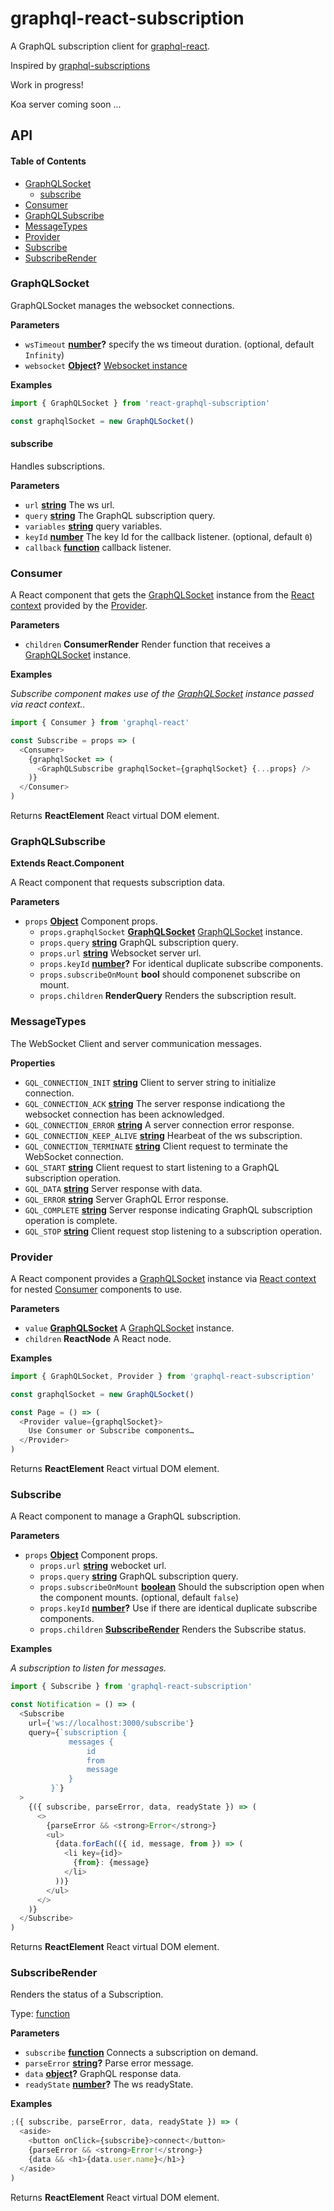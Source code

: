 # graphql-react-subscription

A GraphQL subscription client for [graphql-react](https://github.com/jaydenseric/graphql-react).

Inspired by [graphql-subscriptions](https://github.com/apollographql/graphql-subscriptions)

Work in progress!

Koa server coming soon ...

## API

<!-- Generated by documentation.js. Update this documentation by updating the source code. -->

#### Table of Contents

* [GraphQLSocket](#graphqlsocket)
  * [subscribe](#subscribe)
* [Consumer](#consumer)
* [GraphQLSubscribe](#graphqlsubscribe)
* [MessageTypes](#messagetypes)
* [Provider](#provider)
* [Subscribe](#subscribe-1)
* [SubscribeRender](#subscriberender)

### GraphQLSocket

GraphQLSocket manages the websocket connections.

**Parameters**

* `wsTimeout` **[number](https://developer.mozilla.org/docs/Web/JavaScript/Reference/Global_Objects/Number)?** specify the ws timeout duration. (optional, default `Infinity`)
* `websocket` **[Object](https://developer.mozilla.org/docs/Web/JavaScript/Reference/Global_Objects/Object)?** [Websocket instance](https://github.com/websockets/ws)

**Examples**

```javascript
import { GraphQLSocket } from 'react-graphql-subscription'

const graphqlSocket = new GraphQLSocket()
```

#### subscribe

Handles subscriptions.

**Parameters**

* `url` **[string](https://developer.mozilla.org/docs/Web/JavaScript/Reference/Global_Objects/String)** The ws url.
* `query` **[string](https://developer.mozilla.org/docs/Web/JavaScript/Reference/Global_Objects/String)** The GraphQL subscription query.
* `variables` **[string](https://developer.mozilla.org/docs/Web/JavaScript/Reference/Global_Objects/String)** query variables.
* `keyId` **[number](https://developer.mozilla.org/docs/Web/JavaScript/Reference/Global_Objects/Number)** The key Id for the callback listener. (optional, default `0`)
* `callback` **[function](https://developer.mozilla.org/docs/Web/JavaScript/Reference/Statements/function)** callback listener.

### Consumer

A React component that gets the [GraphQLSocket](#graphqlsocket) instance from the [React context](https://reactjs.org/docs/context.html) provided by the [Provider](#provider).

**Parameters**

* `children` **ConsumerRender** Render function that receives a [GraphQLSocket](#graphqlsocket) instance.

**Examples**

_Subscribe component makes use of the [GraphQLSocket](#graphqlsocket) instance passed via react context.._

```javascript
import { Consumer } from 'graphql-react'

const Subscribe = props => (
  <Consumer>
    {graphqlSocket => (
      <GraphQLSubscribe graphqlSocket={graphqlSocket} {...props} />
    )}
  </Consumer>
)
```

Returns **ReactElement** React virtual DOM element.

### GraphQLSubscribe

**Extends React.Component**

A React component that requests subscription data.

**Parameters**

* `props` **[Object](https://developer.mozilla.org/docs/Web/JavaScript/Reference/Global_Objects/Object)** Component props.
  * `props.graphqlSocket` **[GraphQLSocket](#graphqlsocket)** [GraphQLSocket](#graphqlsocket) instance.
  * `props.query` **[string](https://developer.mozilla.org/docs/Web/JavaScript/Reference/Global_Objects/String)** GraphQL subscription query.
  * `props.url` **[string](https://developer.mozilla.org/docs/Web/JavaScript/Reference/Global_Objects/String)** Websocket server url.
  * `props.keyId` **[number](https://developer.mozilla.org/docs/Web/JavaScript/Reference/Global_Objects/Number)?** For identical duplicate subscribe components.
  * `props.subscribeOnMount` **bool** should componenet subscribe on mount.
  * `props.children` **RenderQuery** Renders the subscription result.

### MessageTypes

The WebSocket Client and server communication messages.

**Properties**

* `GQL_CONNECTION_INIT` **[string](https://developer.mozilla.org/docs/Web/JavaScript/Reference/Global_Objects/String)** Client to server string to initialize connection.
* `GQL_CONNECTION_ACK` **[string](https://developer.mozilla.org/docs/Web/JavaScript/Reference/Global_Objects/String)** The server response indicationg the websocket connection has been acknowledged.
* `GQL_CONNECTION_ERROR` **[string](https://developer.mozilla.org/docs/Web/JavaScript/Reference/Global_Objects/String)** A server connection error response.
* `GQL_CONNECTION_KEEP_ALIVE` **[string](https://developer.mozilla.org/docs/Web/JavaScript/Reference/Global_Objects/String)** Hearbeat of the ws subscription.
* `GQL_CONNECTION_TERMINATE` **[string](https://developer.mozilla.org/docs/Web/JavaScript/Reference/Global_Objects/String)** Client request to terminate the WebSocket connection.
* `GQL_START` **[string](https://developer.mozilla.org/docs/Web/JavaScript/Reference/Global_Objects/String)** Client request to start listening to a GraphQL subscription operation.
* `GQL_DATA` **[string](https://developer.mozilla.org/docs/Web/JavaScript/Reference/Global_Objects/String)** Server response with data.
* `GQL_ERROR` **[string](https://developer.mozilla.org/docs/Web/JavaScript/Reference/Global_Objects/String)** Server GraphQL Error response.
* `GQL_COMPLETE` **[string](https://developer.mozilla.org/docs/Web/JavaScript/Reference/Global_Objects/String)** Server response indicating GraphQL subscription operation is complete.
* `GQL_STOP` **[string](https://developer.mozilla.org/docs/Web/JavaScript/Reference/Global_Objects/String)** Client request stop listening to a subscription operation.

### Provider

A React component provides a [GraphQLSocket](#graphqlsocket) instance via [React context](https://reactjs.org/docs/context.html) for nested [Consumer](#consumer) components to use.

**Parameters**

* `value` **[GraphQLSocket](#graphqlsocket)** A [GraphQLSocket](#graphqlsocket) instance.
* `children` **ReactNode** A React node.

**Examples**

```javascript
import { GraphQLSocket, Provider } from 'graphql-react-subscription'

const graphqlSocket = new GraphQLSocket()

const Page = () => (
  <Provider value={graphqlSocket}>
    Use Consumer or Subscribe components…
  </Provider>
)
```

Returns **ReactElement** React virtual DOM element.

### Subscribe

A React component to manage a GraphQL subscription.

**Parameters**

* `props` **[Object](https://developer.mozilla.org/docs/Web/JavaScript/Reference/Global_Objects/Object)** Component props.
  * `props.url` **[string](https://developer.mozilla.org/docs/Web/JavaScript/Reference/Global_Objects/String)** webocket url.
  * `props.query` **[string](https://developer.mozilla.org/docs/Web/JavaScript/Reference/Global_Objects/String)** GraphQL subscription query.
  * `props.subscribeOnMount` **[boolean](https://developer.mozilla.org/docs/Web/JavaScript/Reference/Global_Objects/Boolean)** Should the subscription open when the component mounts. (optional, default `false`)
  * `props.keyId` **[number](https://developer.mozilla.org/docs/Web/JavaScript/Reference/Global_Objects/Number)?** Use if there are identical duplicate subscribe components.
  * `props.children` **[SubscribeRender](#subscriberender)** Renders the Subscribe status.

**Examples**

_A subscription to listen for messages._

```javascript
import { Subscribe } from 'graphql-react-subscription'

const Notification = () => (
  <Subscribe
    url={'ws://localhost:3000/subscribe'}
    query={`subscription {
             messages {
                 id
                 from
                 message
             }
         }`}
  >
    {({ subscribe, parseError, data, readyState }) => (
      <>
        {parseError && <strong>Error</strong>}
        <ul>
          {data.forEach(({ id, message, from }) => (
            <li key={id}>
              {from}: {message}
            </li>
          ))}
        </ul>
      </>
    )}
  </Subscribe>
)
```

Returns **ReactElement** React virtual DOM element.

### SubscribeRender

Renders the status of a Subscription.

Type: [function](https://developer.mozilla.org/docs/Web/JavaScript/Reference/Statements/function)

**Parameters**

* `subscribe` **[function](https://developer.mozilla.org/docs/Web/JavaScript/Reference/Statements/function)** Connects a subscription on demand.
* `parseError` **[string](https://developer.mozilla.org/docs/Web/JavaScript/Reference/Global_Objects/String)?** Parse error message.
* `data` **[object](https://developer.mozilla.org/docs/Web/JavaScript/Reference/Global_Objects/Object)?** GraphQL response data.
* `readyState` **[number](https://developer.mozilla.org/docs/Web/JavaScript/Reference/Global_Objects/Number)?** The ws readyState.

**Examples**

```javascript
;({ subscribe, parseError, data, readyState }) => (
  <aside>
    <button onClick={subscribe}>connect</button>
    {parseError && <strong>Error!</strong>}
    {data && <h1>{data.user.name}</h1>}
  </aside>
)
```

Returns **ReactElement** React virtual DOM element.
